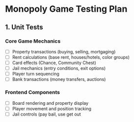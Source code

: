 # Monopoly Game Testing Plan

## 1. Unit Tests

### Core Game Mechanics
- [ ] Property transactions (buying, selling, mortgaging)
- [ ] Rent calculations (base rent, houses/hotels, color groups)
- [ ] Card effects (Chance, Community Chest)
- [ ] Jail mechanics (entry conditions, exit options)
- [ ] Player turn sequencing
- [ ] Bank transactions (money transfers, auctions)

### Frontend Components
- [ ] Board rendering and property display
- [ ] Player movement and position tracking
- [ ] Jail controls (pay bail, use get out